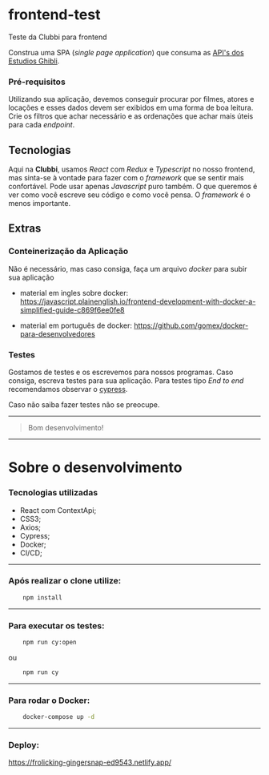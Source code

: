 # frontend-test
Teste da Clubbi para frontend

Construa uma SPA (_single page application_) que consuma as [API's dos Estudios Ghibli](https://ghibliapi.herokuapp.com/).


### Pré-requisitos

Utilizando sua aplicação, devemos conseguir procurar por filmes, atores e locações e esses dados devem ser exibidos em uma forma de boa leitura.
Crie os filtros que achar necessário e as ordenações que achar mais úteis para cada _endpoint_.


## Tecnologias

Aqui na __Clubbi__, usamos _React_ com _Redux_ e _Typescript_ no nosso frontend, mas sinta-se à vontade para fazer com o _framework_ que se sentir mais confortável. Pode usar apenas _Javascript_ puro também.
O que queremos é ver como você escreve seu código e como você pensa. O _framework_ é o menos importante.


## Extras


### Conteinerização da Aplicação

Não é necessário, mas caso consiga, faça um arquivo _docker_ para subir sua aplicação


- material em ingles sobre docker: https://javascript.plainenglish.io/frontend-development-with-docker-a-simplified-guide-c869f6ee0fe8


- material em português de docker: https://github.com/gomex/docker-para-desenvolvedores


### Testes
Gostamos de testes e os escrevemos para nossos programas. Caso consiga, escreva testes para sua aplicação.
Para testes tipo _End to end_ recomendamos observar o [cypress](https://www.cypress.io/).

Caso não saiba fazer testes não se preocupe.


---
> Bom desenvolvimento!

---
# Sobre o desenvolvimento 

### Tecnologias utilizadas

* React com ContextApi;
* CSS3;
* Axios;
* Cypress;
* Docker;
* CI/CD;

---

### Após realizar o clone utilize:

```sh
    npm install
```
---

### Para executar os testes:

```sh
    npm run cy:open
```
ou

```sh
    npm run cy
```
---

### Para rodar o Docker:

```sh
    docker-compose up -d
```

---

### Deploy:

https://frolicking-gingersnap-ed9543.netlify.app/
